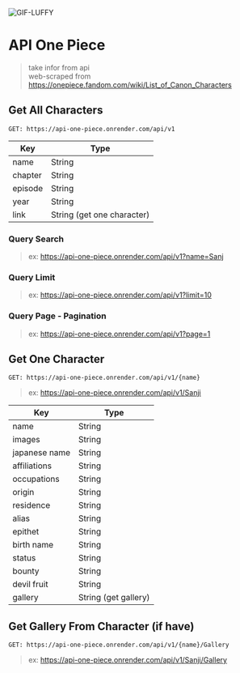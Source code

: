 ![GIF-LUFFY](https://i.pinimg.com/originals/50/c5/f1/50c5f1847013012ee0f25f67fdddb8d9.gif)  <br>

# API One Piece

> take infor from api  <br>
> web-scraped from https://onepiece.fandom.com/wiki/List_of_Canon_Characters

## Get All Characters

```GET: https://api-one-piece.onrender.com/api/v1```

| Key     | Type                       |
| ------- | -------------------------- |
| name    | String                     |
| chapter | String                     |
| episode | String                     |
| year    | String                     |
| link    | String (get one character) |

### Query Search

> ex: https://api-one-piece.onrender.com/api/v1?name=Sanj

### Query Limit

> ex: https://api-one-piece.onrender.com/api/v1?limit=10

### Query Page - Pagination

> ex: https://api-one-piece.onrender.com/api/v1?page=1

## Get One Character

```GET: https://api-one-piece.onrender.com/api/v1/{name}  ```<br>

> ex: https://api-one-piece.onrender.com/api/v1/Sanji

| Key           | Type                 |
| ------------- | -------------------- |
| name          | String               |
| images        | String               |
| japanese name | String               |
| affiliations  | String               |
| occupations   | String               |
| origin        | String               |
| residence     | String               |
| alias         | String               |
| epithet       | String               |
| birth name    | String               |
| status        | String               |
| bounty        | String               |
| devil fruit   | String               |
| gallery       | String (get gallery) |

## Get Gallery From Character (if have)

```GET: https://api-one-piece.onrender.com/api/v1/{name}/Gallery  ```<br>

> ex: https://api-one-piece.onrender.com/api/v1/Sanji/Gallery
